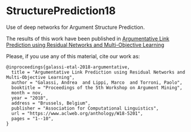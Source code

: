# StructurePrediction18

Use of deep networks for Argument Structure Prediction.


The results of this work have been published in [Argumentative Link Prediction using Residual Networks and Multi-Objective Learning](https://www.aclweb.org/anthology/W18-5201)

Please, if you use any of this material, cite our work as:
```
@inproceedings{galassi-etal-2018-argumentative,
  title = "Argumentative Link Prediction using Residual Networks and Multi-Objective Learning",
  author = "Galassi, Andrea  and Lippi, Marco  and Torroni, Paolo",
  booktitle = "Proceedings of the 5th Workshop on Argument Mining",
  month = nov,
  year = "2018",
  address = "Brussels, Belgium",
  publisher = "Association for Computational Linguistics",
  url = "https://www.aclweb.org/anthology/W18-5201",
  pages = "1--10",
}
```
